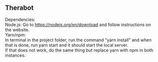 ## Therabot
Dependencies: <br />
Node.js: Go to https://nodejs.org/en/download and follow instructions on the website. <br />
Yarn/npm: <br />
In terminal in the project folder, run the command "yarn install" and when that is done, run yarn start and it should start the local server. <br />
If that does not work, do the same thing but replace yarn with npm in both instances.
